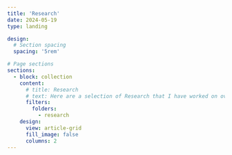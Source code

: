 ```yaml
---
title: 'Research'
date: 2024-05-19
type: landing

design:
  # Section spacing
  spacing: '5rem'

# Page sections
sections:
  - block: collection
    content:
      # title: Research
      # text: Here are a selection of Research that I have worked on over the years.
      filters:
        folders:
          - research
    design:
      view: article-grid
      fill_image: false
      columns: 2
---
```

